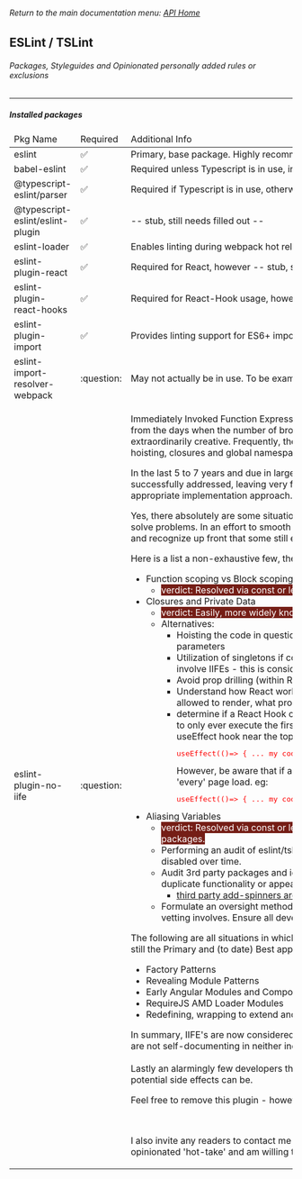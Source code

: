 ###### Return to the main documentation menu: [API Home](../readme.md)

## ESLint / TSLint<br>
###### Packages, Styleguides and Opinionated personally added rules or exclusions
<hr class="hr">

<!--@@include[eslint-package-section.md](partials/eslint-package-section.md) { #my-section }-->
##### Installed packages
<link rel="stylesheet" type="text/css" media="all" href="./mdstyles.css" />
<table class="packages-table">
  <thead>
    <td>Pkg Name</td>
    <td>Required</td>
    <td>Additional Info</td>
  </thead>
  <tbody>
    <tr>
      <td class="pkgName">eslint</td>
      <td class="optional">&#9989;</td>
      <td class="pkginfo">Primary, base package. Highly recommended to also install globally</td>
    </tr>
    <tr>
      <td class="pkgName">babel-eslint</td>
      <td class="optional">&#9989;</td>
      <td class="pkginfo">Required unless Typescript is in use, in which case, remove and use the line below.</td>
    </tr>
    <tr>
      <td class="pkgName">@typescript-eslint/parser</td>
      <td class="optional">&#9989;</td>
      <td class="pkginfo">Required if Typescript is in use, otherwise use babel-eslint (1 line above)</td>
    </tr>
    <tr>
      <td class="pkgName">@typescript-eslint/eslint-plugin</td>
      <td class="optional">&#9989;</td>
      <td class="pkginfo">-- stub, still needs filled out --</td>
    </tr>
    <tr>
      <td class="pkgName">eslint-loader</td>
      <td class="optional">&#9989;</td>
      <td class="pkginfo">Enables linting during webpack hot reloads.</td>
    </tr>
    <tr>
      <td class="pkgName">eslint-plugin-react</td>
      <td class="optional">&#9989;</td>
      <td class="pkginfo">Required for React, however -- stub, still needs filled out --</td>
    </tr>
    <tr>
      <td class="pkgName">eslint-plugin-react-hooks</td>
      <td class="optional">&#9989;</td>
      <td class="pkginfo">Required for React-Hook usage, however -- stub, still needs filled out --</td>
    </tr>
    <tr>
      <td class="pkgName">eslint-plugin-import</td>
      <td class="optional">&#9989;</td>
      <td class="pkginfo">Provides linting support for ES6+ import/export syntax identification of file path misspellings</td>
    </tr>
    <tr>
      <td class="pkgName">eslint-import-resolver-webpack</td>
      <td class="optional">:question:</td>
      <td class="pkginfo">May not actually be in use.  To be examined further.</td>
    </tr>
    <tr>
      <td class="pkgName">eslint-plugin-no-iife</td>
      <td class="optional">:question:</td>
      <td class="pkginfo">
        <p>Immediately Invoked Function Expressions - which going forward will be referred to as 'IIFE' - patterns are 
        a holder from the days when the number of browsers, each with their own javascript interpreters caused the need to get extraordinarily creative.  
        Frequently,  the only means to solve certain problems such as those arising from variable hoisting, closures and global namespace polution.</p>
        <p>In the last 5 to 7 years and due in large part to the advent of ES6(+) nearly all of these problems have been quite successfully addressed,
        leaving very few remaining use cases in which use of an IIFE remains the correct and appropriate implementation approach.</p>
        <p>Yes, there absolutely are some situations which IIFE's are both the easiest and most reliable/readable approach to solve problems.  In an effort
        to smooth the ruffled feathers this no doubt has caused in some I would lke to aknowledge and recognize up front that some still exist.
        </p>
        <p>Here is a list a non-exhaustive few, these use cases include:</p>
        <ul>
          <li class="example_title">Function scoping vs Block scoping
            <ul>
              <li><span style="color: white; background-color: #751e16">verdict: Resolved via const or let vs var</span></li>
            </ul>
          </li>
          <li class="example_title">Closures and Private Data
            <ul>
              <li><span style="color: white; background-color: #751e16">verdict: Easily, more widely known patterns now exist which are also more readable</span></li>
              <li>Alternatives:
                <ul>
                  <li>Hoisting the code in question outside of the current closure and explicitly pass the variables needed as parameters</li>
                  <li>Utilization of singletons if code must only be executed once.  *note - many es5 singleton patterns also involve IIFEs - this is considered an acceptable use</li>
                  <li>Avoid prop drilling (within React in particular)</li>
                  <li>
                    Understand how React works behind the scenes and properly control if a child component should be 
                    allowed to render, what props truly changed (if any) 
                  </li>
                  <li>
                    determine if a React Hook can already provide your desired result.  Eg:  if the desire is for a segment of code to only 
                    ever execute the first time a given component loads then place that segment of code within a useEffect hook near the top of the colsure
                    and provide an empty array to the useEffect dependencies:
                    <pre style="color: red">useEffect(()=> { ... my code to only execute once here ...}, []);  <-- no dependencies within the array.</pre>
                    However, be aware that if an undefined dependency array is provided that same useEffect will execute on 'every' page load.  eg:
                    <pre style="color: red">useEffect(()=> { ... my code to only execute once here ...});  <-- no dependencies within the array.</pre>
                  </li>
                </ul>
              </li>
            </ul>
          </li>
          <li class="example_title">Aliasing Variables
            <ul>
              <li>
                <span style="color: white; background-color: #751e16">verdict: Resolved via const or let vs var, avoided/identified by properly auditing linting rules and 3rd party packages.</span>
                  <li>Performing an audit of eslint/tslint/prettier rules and fully examining which rules have been allowed to be disabled over time.</li>
                  <li>Audit 3rd party packages and identify (and subsequently eliminate) packages that serve little purpose, provide duplicate functionality or appear to be in close proximity to an unusual number of defects filed.
                    <ul><li><u>third party add-spinners are notorious for polluting the global namespace and causing problems</u></li></ul>
                  </li>
                  <li>Formulate an oversight method by which new packages being introduced must be vetted - and document what vetting involves.  Ensure all developers are aware</li>
              </li>
            </ul>
          </li>
        </ul>
        <p>The following are all situations in which IIFE usage is not just simply effective while holding noses out of need but are still the Primary and (to date) Best approaches:</p>
        <ul>
          <li class="example_title">Factory Patterns</li>
          <li class="example_title">Revealing Module Patterns</li>
          <li class="example_title">Early Angular Modules and Components</li>
          <li class="example_title">RequireJS AMD Loader Modules</li>
          <li class="example_title">Redefining, wrapping to extend and restriction of use of base javascript prototypes</li>
        </ul>
        <p>In summary, IIFE's are now considered by many as an anti-pattern and should be avoided as they are difficult to read, are not self-documenting in 
        neither indicating of their intent nor what the problem was that needed solved.<br><br>Lastly an alarmingly few developers that still (or often ever truly did) 
        fully understand how IIFEs work or what the potential side effects can be.</p>
        <p>Feel free to remove this plugin - however I would suggest only doing so after some reading and careful thought.</p><br>
        <p>I also invite any readers to contact me directly and discuss this topic further.  As I said opening up this is a highly opinionated 'hot-take'
        and am willing to listen to other points of view.  Who knows - you may change my mind.</p>
      </td>
    </tr>
  </tbody>
</table>
